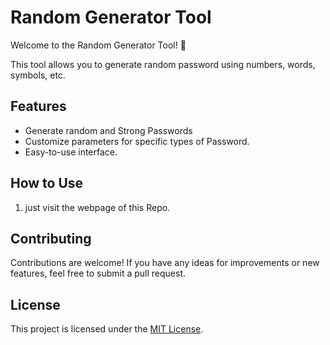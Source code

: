 # Random Generator Tool

Welcome to the Random Generator Tool! 🎲

This tool allows you to generate random password using numbers, words, symbols, etc.

## Features

- Generate random and Strong Passwords
- Customize parameters for specific types of Password.
- Easy-to-use interface.

## How to Use

1. just visit the webpage of this Repo.

## Contributing

Contributions are welcome! If you have any ideas for improvements or new features, feel free to submit a pull request.

## License

This project is licensed under the [MIT License](LICENSE).
